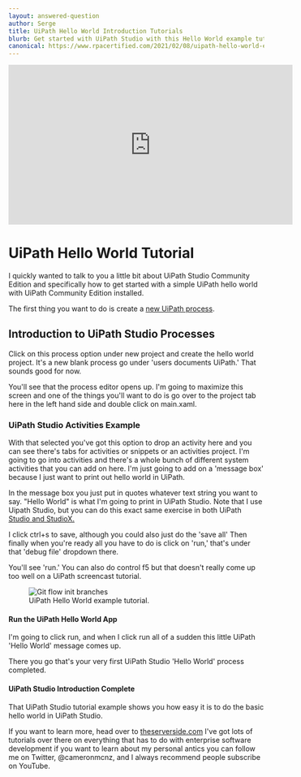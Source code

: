 ```yaml
---
layout: answered-question
author: Serge
title: UiPath Hello World Introduction Tutorials
blurb: Get started with UiPath Studio with this Hello World example tutorial.
canonical: https://www.rpacertified.com/2021/02/08/uipath-hello-world-example-tutorial.html
---
```


<div class="embed-responsive embed-responsive-16by9">
<iframe src="https://www.youtube.com/embed/dvs25P_X5CQ" allow="accelerometer; autoplay; clipboard-write; encrypted-media; gyroscope; picture-in-picture" allowfullscreen="" width="560" height="315" frameborder="0"></iframe>
</div>

# UiPath Hello World Tutorial

I quickly wanted to talk to you a little bit about UiPath Studio Community Edition and specifically how to get started with a simple UiPath hello world with UiPath Community Edition installed.

The first thing you want to do is create a [new UiPath process](https://www.theserverside.com/blog/Coffee-Talk-Java-News-Stories-and-Opinions/How-create-a-UiPath-Orchestrator-process-to-run-your-RPA-robots). 
 
## Introduction to UiPath Studio Processes

Click on this process option under new project and create the hello world project. It's a new blank process go under 'users documents UiPath.' That sounds good for now.

You'll see that the process editor opens up. I'm going to maximize this screen and one of the things you'll want to do is go over to the project tab here in the left hand side and double click on main.xaml. 

### UiPath Studio Activities Example

With that selected you've got this option to drop an activity here and you can see there's tabs for activities or snippets or an activities project. I'm going to go into activities and there's a whole bunch of different system activities that you can add on here. I'm just going to add on a 'message box' because I just want to print out hello world in UiPath.

In the message box you just put in quotes whatever text string you want to say. "Hello World" is what I'm going to print in UiPath Studio. Note that I use Uipath Studio, but you can do this exact same exercise in both UiPath [Studio and StudioX.](https://forum.uipath.com/t/how-do-you-access-a-uipath-studiox-activity-in-uipath-studio/287953)

I click ctrl+s to save, although you could also just do the 'save all' Then finally when you're ready all you have to do is click on 'run,' that's under that 'debug file' dropdown there.

You'll see 'run.' You can also do control f5 but that doesn't really come up too well on a UiPath screencast tutorial. 

<figure class="figure">
  <img src="https://itknowledgeexchange.techtarget.com/coffee-talk/files/2020/08/uipath-helloworld-example.gif" alt="Git flow init branches" class="img-fluid mx-auto d-block img-thumbnail rounded ">
  <figcaption class="figure-caption">UiPath Hello World example tutorial.</figcaption>
</figure>


 
#### Run the UiPath Hello World App
 
I'm going to click run, and when I click run all of a sudden this little UiPath 'Hello World' message comes up.
 
There you go that's your very first UiPath Studio 'Hello World' process completed. 
 
#### UiPath Studio Introduction Complete
 
That UiPath Studio tutorial example shows you how easy it is to do the basic hello world in UiPath Studio. 
 
If you want to learn more, head over to [theserverside.com](https://www.theserverside.com/video/Get-automated-with-this-RPA-and-UiPath-tutorial-for-beginners) I've got lots of tutorials over there on everything that has to do with enterprise software development if you want to learn about my personal antics you can follow me on Twitter, @cameronmcnz, and I always recommend people subscribe on YouTube.
